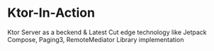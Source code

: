 # Ktor-In-Action
Ktor Server as a beckend &amp; Latest Cut edge technology like Jetpack Compose, Paging3, RemoteMediator Library implementation
